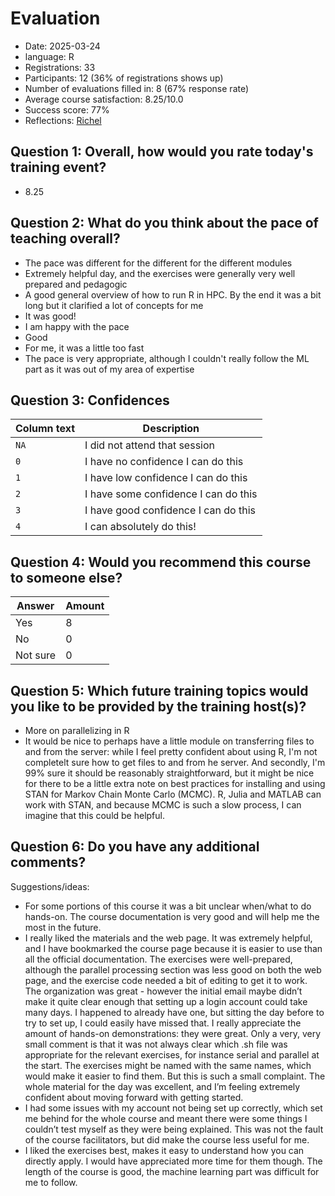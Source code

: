 # Evaluation

- Date: 2025-03-24
- language: R
- Registrations: 33
- Participants: 12 (36% of registrations shows up)
- Number of evaluations filled in: 8 (67% response rate)
- Average course satisfaction: 8.25/10.0
- Success score: 77%
- Reflections: [Richel](../../reflections/20250324/README.md)

## Question 1: Overall, how would you rate today's training event?

- 8.25

## Question 2: What do you think about the pace of teaching overall?


- The pace was different for the different for the different modules
- Extremely helpful day, and the exercises were generally
  very well prepared and pedagogic
- A good general overview of how to run R in HPC.
  By the end it was a bit long but it clarified a lot
  of concepts for me
- It was good!
- I am happy with the pace
- Good
- For me, it was a little too fast
- The pace is very appropriate, although I couldn't really
  follow the ML part as it was out of my area of expertise

## Question 3: Confidences

Column text|Description
-----------|----------------------------
`NA`       |I did not attend that session
`0`        |I have no confidence I can do this
`1`        |I have low confidence I can do this
`2`        |I have some confidence I can do this
`3`        |I have good confidence I can do this
`4`        |I can absolutely do this!

## Question 4: Would you recommend this course to someone else?

Answer  |Amount
--------|--------
Yes     |8
No      |0
Not sure|0

## Question 5: Which future training topics would you like to be provided by the training host(s)?

- More on parallelizing in R
- It would be nice to perhaps have a little module on transferring
  files to and from the server: while I feel pretty confident about
  using R, I'm not completelt sure how to get files to and from
  he server. And secondly, I'm 99% sure it should be reasonably
  straightforward, but it might be nice for there to be a little
  extra note on best practices for installing and using STAN
  for Markov Chain Monte Carlo (MCMC). R, Julia and MATLAB can work
  with STAN, and because MCMC is such a slow process, I can
  imagine that this could be helpful.

## Question 6: Do you have any additional comments? 

Suggestions/ideas:

- For some portions of this course it was a bit unclear when/what to do
  hands-on. The course documentation is very good
  and will help me the most in the future.
- I really liked the materials and the web page.
  It was extremely helpful, and I have bookmarked the course page
  because it is easier to use than all the official documentation.
  The exercises were well-prepared, although the parallel processing
  section was less good on both the web page,
  and the exercise code needed a bit of editing to get it to work.
  The organization was great - however the initial email maybe didn’t make
  it quite clear enough that setting up a login account could take many days.
  I happened to already have one, but sitting the day before to try to set up,
  I could easily have missed that.
  I really appreciate the amount of hands-on demonstrations:
  they were great. Only a very, very small comment is that it was not always
  clear which .sh file was appropriate for the relevant exercises,
  for instance serial and parallel at the start.
  The exercises might be named with the same names,
  which would make it easier to find them.
  But this is such a small complaint.
  The whole material for the day was excellent,
  and I’m feeling extremely confident about moving forward with getting started.
- I had some issues with my account not being set up correctly,
  which set me behind for the whole course and meant there were some things
  I couldn’t test myself as they were being explained.
  This was not the fault of the course facilitators,
  but did make the course less useful for me.
- I liked the exercises best,
  makes it easy to understand how you can directly apply.
  I would have appreciated more time for them though.
  The length of the course is good,
  the machine learning part was difficult for me to follow.
